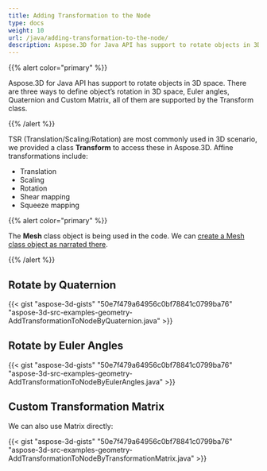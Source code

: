 ```yaml
---
title: Adding Transformation to the Node
type: docs
weight: 10
url: /java/adding-transformation-to-the-node/
description: Aspose.3D for Java API has support to rotate objects in 3D space. There are three ways to define object’s rotation in 3D space, Euler angles, Quaternion and Custom Matrix, all of them are supported by the Transform class.
---
```


{{% alert color="primary" %}} 

Aspose.3D for Java API has support to rotate objects in 3D space. There are three ways to define object’s rotation in 3D space, Euler angles, Quaternion and Custom Matrix, all of them are supported by the Transform class.

{{% /alert %}} 

TSR (Translation/Scaling/Rotation) are most commonly used in 3D scenario, we provided a class **Transform** to access these in Aspose.3D. Affine transformations include:

- Translation
- Scaling
- Rotation
- Shear mapping
- Squeeze mapping

{{% alert color="primary" %}} 

The **Mesh** class object is being used in the code. We can [create a Mesh class object as narrated there](https://docs.dynabic.com/display/3djava/Create+3D+Mesh+and+Scene).

{{% /alert %}} 
## **Rotate by Quaternion**
{{< gist "aspose-3d-gists" "50e7f479a64956c0bf78841c0799ba76" "aspose-3d-src-examples-geometry-AddTransformationToNodeByQuaternion.java" >}}
## **Rotate by Euler Angles**
{{< gist "aspose-3d-gists" "50e7f479a64956c0bf78841c0799ba76" "aspose-3d-src-examples-geometry-AddTransformationToNodeByEulerAngles.java" >}}
## **Custom Transformation Matrix**
We can also use Matrix directly:

{{< gist "aspose-3d-gists" "50e7f479a64956c0bf78841c0799ba76" "aspose-3d-src-examples-geometry-AddTransformationToNodeByTransformationMatrix.java" >}}
